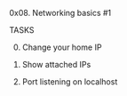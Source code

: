 0x08. Networking basics #1

TASKS

0. Change your home IP

1. Show attached IPs

2. Port listening on localhost
